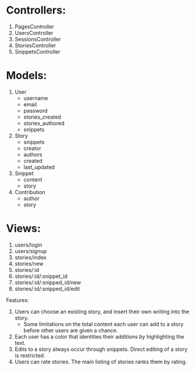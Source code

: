 # Controllers:
1. PagesController
1. UsersController
1. SessionsController
1. StoriesController
1. SnippetsController

# Models:
1. User
   - username
   - email
   - password
   - stories_created
   - stories_authored
   - snippets
2. Story
   - snippets
   - creator
   - authors
   - created
   - last_updated
3. Snippet
   - content
   - story
4. Contribution
   - author
   - story

# Views:
1. users/login
2. users/signup
3. stories/index
4. stories/new
5. stories/:id
6. stories/:id/:snippet_id
7. stories/:id/:snipped_id/new
8. stories/:id/:snipped_id/edit

Features:
1. Users can choose an existing story, and insert their own writing into the story.
   - Some limitations on the total content each user can add to a story before other users are given a chance.
2. Each user has a color that identities their additions by highlighting the text.
3. Edits to a story always occur through snippets. Direct editing of a story is restricted.
4. Users can rate stories. The main listing of stories ranks them by rating.



